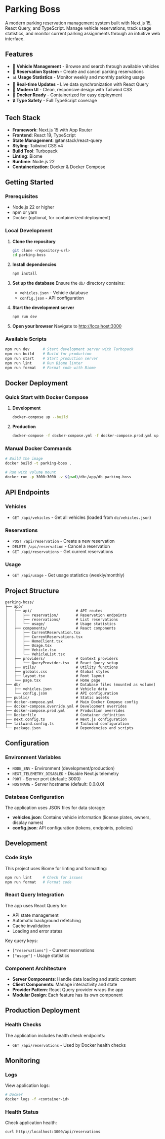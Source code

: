# Parking Boss

A modern parking reservation management system built with Next.js 15, React Query, and TypeScript. Manage vehicle reservations, track usage statistics, and monitor current parking assignments through an intuitive web interface.

## Features

- 🚗 **Vehicle Management** - Browse and search through available vehicles
- 📅 **Reservation System** - Create and cancel parking reservations
- 📊 **Usage Statistics** - Monitor weekly and monthly parking usage
- 🔄 **Real-time Updates** - Live data synchronization with React Query
- 🎨 **Modern UI** - Clean, responsive design with Tailwind CSS
- 🐳 **Docker Ready** - Containerized for easy deployment
- 🔒 **Type Safety** - Full TypeScript coverage

## Tech Stack

- **Framework**: Next.js 15 with App Router
- **Frontend**: React 19, TypeScript
- **State Management**: @tanstack/react-query
- **Styling**: Tailwind CSS v4
- **Build Tool**: Turbopack
- **Linting**: Biome
- **Runtime**: Node.js 22
- **Containerization**: Docker & Docker Compose

## Getting Started

### Prerequisites

- Node.js 22 or higher
- npm or yarn
- Docker (optional, for containerized deployment)

### Local Development

1. **Clone the repository**
   ```bash
   git clone <repository-url>
   cd parking-boss
   ```

2. **Install dependencies**
   ```bash
   npm install
   ```

3. **Set up the database**
   Ensure the `db/` directory contains:
   - `vehicles.json` - Vehicle database
   - `config.json` - API configuration

4. **Start the development server**
   ```bash
   npm run dev
   ```

5. **Open your browser**
   Navigate to [http://localhost:3000](http://localhost:3000)

### Available Scripts

```bash
npm run dev      # Start development server with Turbopack
npm run build    # Build for production
npm run start    # Start production server
npm run lint     # Run Biome linter
npm run format   # Format code with Biome
```

## Docker Deployment

### Quick Start with Docker Compose

1. **Development**
   ```bash
   docker-compose up --build
   ```

2. **Production**
   ```bash
   docker-compose -f docker-compose.yml -f docker-compose.prod.yml up -d
   ```

### Manual Docker Commands

```bash
# Build the image
docker build -t parking-boss .

# Run with volume mount
docker run -p 3000:3000 -v $(pwd)/db:/app/db parking-boss
```

## API Endpoints

### Vehicles
- `GET /api/vehicles` - Get all vehicles (loaded from `db/vehicles.json`)

### Reservations
- `POST /api/reservation` - Create a new reservation
- `DELETE /api/reservation` - Cancel a reservation
- `GET /api/reservations` - Get current reservations

### Usage
- `GET /api/usage` - Get usage statistics (weekly/monthly)

## Project Structure

```
parking-boss/
├── app/
│   ├── api/                    # API routes
│   │   ├── reservation/        # Reservation endpoints
│   │   ├── reservations/       # List reservations
│   │   └── usage/              # Usage statistics
│   ├── components/             # React components
│   │   ├── CurrentReservation.tsx
│   │   ├── CurrentReservations.tsx
│   │   ├── HomeClient.tsx
│   │   ├── Usage.tsx
│   │   ├── Vehicle.tsx
│   │   └── VehicleList.tsx
│   ├── providers/              # Context providers
│   │   └── QueryProvider.tsx   # React Query setup
│   ├── utils/                  # Utility functions
│   ├── globals.css             # Global styles
│   ├── layout.tsx              # Root layout
│   └── page.tsx                # Home page
├── db/                         # Database files (mounted as volume)
│   ├── vehicles.json           # Vehicle data
│   └── config.json             # API configuration
├── public/                     # Static assets
├── docker-compose.yml          # Main Docker Compose config
├── docker-compose.override.yml # Development overrides
├── docker-compose.prod.yml     # Production overrides
├── Dockerfile                  # Container definition
├── next.config.ts              # Next.js configuration
├── tailwind.config.ts          # Tailwind configuration
└── package.json                # Dependencies and scripts
```

## Configuration

### Environment Variables

- `NODE_ENV` - Environment (development/production)
- `NEXT_TELEMETRY_DISABLED` - Disable Next.js telemetry
- `PORT` - Server port (default: 3000)
- `HOSTNAME` - Server hostname (default: 0.0.0.0)

### Database Configuration

The application uses JSON files for data storage:

- **vehicles.json**: Contains vehicle information (license plates, owners, display names)
- **config.json**: API configuration (tokens, endpoints, policies)

## Development

### Code Style

This project uses Biome for linting and formatting:

```bash
npm run lint     # Check for issues
npm run format   # Format code
```

### React Query Integration

The app uses React Query for:
- API state management
- Automatic background refetching
- Cache invalidation
- Loading and error states

Key query keys:
- `["reservations"]` - Current reservations
- `["usage"]` - Usage statistics

### Component Architecture

- **Server Components**: Handle data loading and static content
- **Client Components**: Manage interactivity and state
- **Provider Pattern**: React Query provider wraps the app
- **Modular Design**: Each feature has its own component

## Production Deployment

### Health Checks

The application includes health check endpoints:
- `GET /api/reservations` - Used by Docker health checks

## Monitoring

### Logs

View application logs:
```bash
# Docker
docker logs -f <container-id>
```

### Health Status

Check application health:
```bash
curl http://localhost:3000/api/reservations
```
